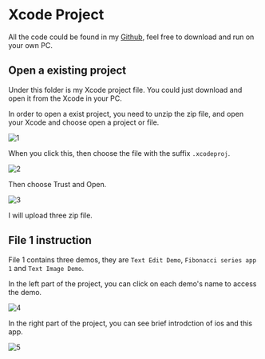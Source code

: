 # Xcode Project

All the code could be found in my [Github](https://github.com/charles-xu-nyu/charles-xu-nyu.github.io/tree/main/xcode_project), feel free to download and run on your own PC.

## Open a existing project

Under this folder is my Xcode project file. You could just download and open it from the Xcode in your PC.

In order to open a exist project, you need to unzip the zip file, and open your Xcode and choose open a project or file.

![1](../images/welcome-to-xcode.png)

When you click this, then choose the file with the suffix `.xcodeproj`.

![2](../images/open_xcode_project.png)

Then choose Trust and Open.

![3](../images/trust.png)

I will upload three zip file.

## File 1 instruction

File 1 contains three demos, they are `Text Edit Demo`, `Fibonacci series app 1` and `Text Image Demo`.

In the left part of the project, you can click on each demo's name to access the demo.

![4](../images/file_1_1.png)

In the right part of the project, you can see brief introdction of ios and this app.

![5](../images/file_1_2.png)
